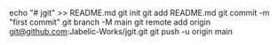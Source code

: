 echo "# jgit" >> README.md
git init
git add README.md
git commit -m "first commit"
git branch -M main
git remote add origin git@github.com:Jabelic-Works/jgit.git
git push -u origin main